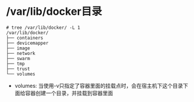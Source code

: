 # /var/lib/docker目录


```
# tree /var/lib/docker/ -L 1
/var/lib/docker/
├── containers
├── devicemapper
├── image
├── network
├── swarm
├── tmp
├── trust
└── volumes
```


* volumes: 当使用-v只指定了容器里面的挂载点时，会在宿主机下这个目录下面给容器创建一个目录，并挂载到容器里面











